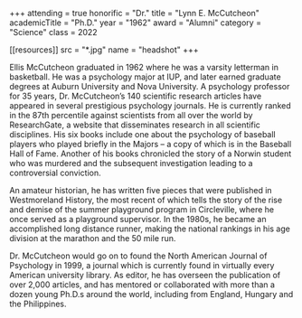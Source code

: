 +++
attending = true
honorific = "Dr."
title     = "Lynn E. McCutcheon"
academicTitle = "Ph.D."
year      = "1962"
award     = "Alumni"
category  = "Science"
class     = 2022

[[resources]]
  src  = "*.jpg"
  name = "headshot"
+++

Ellis McCutcheon graduated in 1962 where he was a varsity letterman in basketball. He was a psychology major at IUP, and later earned graduate degrees at Auburn University and Nova University. A psychology professor for 35 years, Dr. McCutcheon’s 140 scientific research articles have appeared in several prestigious psychology journals. He is currently ranked in the 87th percentile against scientists from all over the world by ResearchGate, a website that disseminates research in all scientific disciplines. His six books include one about the psychology of baseball players who played briefly in the Majors – a copy of which is in the Baseball Hall of Fame. Another of his books chronicled the story of a Norwin student who was murdered and the subsequent investigation leading to a controversial conviction.

An amateur historian, he has written five pieces that were published in Westmoreland History, the most recent of which tells the story of the rise and demise of the summer playground program in Circleville, where he once served as a playground supervisor. In the 1980s, he became an accomplished long distance runner, making the national rankings in his age division at the marathon and the 50 mile run.

Dr. McCutcheon would go on to found the North American Journal of Psychology in 1999, a journal which is currently found in virtually every American university library. As editor, he has overseen the publication of over 2,000 articles, and has mentored or collaborated with more than a dozen young Ph.D.s around the world, including from England, Hungary and the Philippines.

